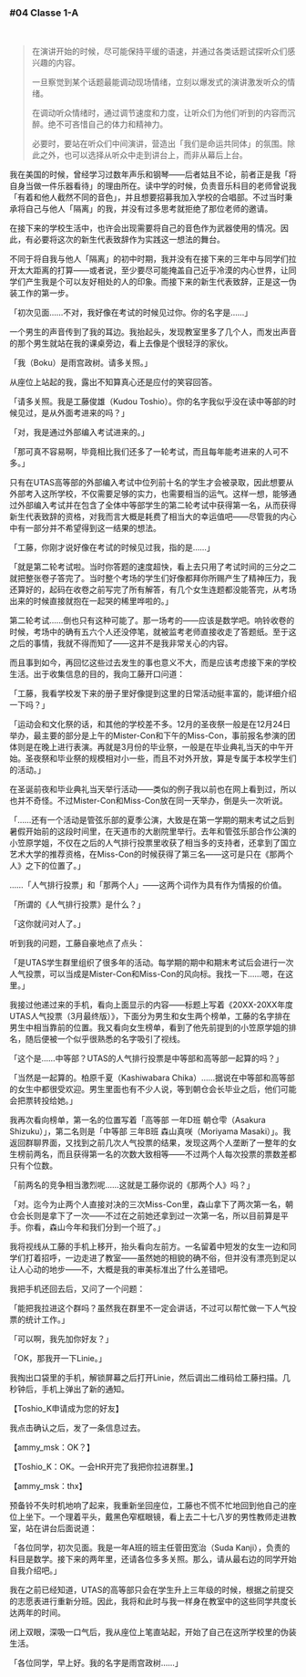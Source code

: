 ### #04 Classe 1-A

&emsp;

> 在演讲开始的时候，尽可能保持平缓的语速，并通过各类话题试探听众们感兴趣的内容。
> 
> 一旦察觉到某个话题最能调动现场情绪，立刻以爆发式的演讲激发听众的情绪。
> 
> 在调动听众情绪时，通过调节速度和力度，让听众们为他们听到的内容而沉醉。绝不可吝惜自己的体力和精神力。
> 
> 必要时，要站在听众们中间演讲，营造出「我们是命运共同体」的氛围。除此之外，也可以选择从听众中走到讲台上，而非从幕后上台。

我在美国的时候，曾经学习过数年声乐和钢琴——后者姑且不论，前者正是我「将自身当做一件乐器看待」的理由所在。读中学的时候，负责音乐科目的老师曾说我「有着和他人截然不同的音色」，并且想要招募我加入学校的合唱部。不过当时秉承将自己与他人「隔离」的我，并没有过多思考就拒绝了那位老师的邀请。

在接下来的学校生活中，也许会出现需要将自己的音色作为武器使用的情况。因此，有必要将这次的新生代表致辞作为实践这一想法的舞台。

不同于将自我与他人「隔离」的初中时期，我并没有在接下来的三年中与同学们拉开太大距离的打算——或者说，至少要尽可能掩盖自己近乎冷漠的内心世界，让同学们产生我是个可以友好相处的人的印象。而接下来的新生代表致辞，正是这一伪装工作的第一步。

「初次见面……不对，我好像在考试的时候见过你。你的名字是……」

一个男生的声音传到了我的耳边。我抬起头，发现教室里多了几个人，而发出声音的那个男生就站在我的课桌旁边，看上去像是个很轻浮的家伙。

「我（Boku）是雨宫政树。请多关照。」

从座位上站起的我，露出不知算真心还是应付的笑容回答。

「请多关照。我是工藤俊雄（Kudou Toshio）。你的名字我似乎没在读中等部的时候见过，是从外面考进来的吗？」

「对，我是通过外部编入考试进来的。」

「那可真不容易啊，毕竟相比我们还多了一轮考试，而且每年能考进来的人可不多。」

只有在UTAS高等部的外部编入考试中位列前十名的学生才会被录取，因此想要从外部考入这所学校，不仅需要足够的实力，也需要相当的运气。这样一想，能够通过外部编入考试并在包含了全体中等部学生的第二轮考试中获得第一名，从而获得新生代表致辞的资格，对我而言大概是耗费了相当大的幸运值吧——尽管我的内心中有一部分并不希望得到这一结果的想法。

「工藤，你刚才说好像在考试的时候见过我，指的是……」

「就是第二轮考试啦。当时你答题的速度超快，看上去只用了考试时间的三分之二就把整张卷子答完了。当时整个考场的学生们好像都拜你所赐产生了精神压力，我还算好的，起码在收卷之前写完了所有解答，有几个女生连题都没能答完，从考场出来的时候直接就抱在一起哭的稀里哗啦的。」

第二轮考试……倒也只有这种可能了。那一场考的——应该是数学吧。响铃收卷的时候，考场中的确有五六个人还没停笔，就被监考老师直接收走了答题纸。至于这之后的事情，我就不得而知了——这并不是我非常关心的内容。

而且事到如今，再回忆这些过去发生的事也意义不大，而是应该考虑接下来的学校生活。出于收集信息的目的，我向工藤开口问道：

「工藤，我看学校发下来的册子里好像提到这里的日常活动挺丰富的，能详细介绍一下吗？」

「运动会和文化祭的话，和其他的学校差不多。12月的圣夜祭一般是在12月24日举办，最主要的部分是上午的Mister-Con和下午的Miss-Con，事前报名参演的团体则是在晚上进行表演。再就是3月份的毕业祭，一般是在毕业典礼当天的中午开始。圣夜祭和毕业祭的规模相对小一些，而且不对外开放，算是专属于本校学生们的活动。」

在圣诞前夜和毕业典礼当天举行活动——类似的例子我以前也在网上看到过，所以也并不奇怪。不过Mister-Con和Miss-Con放在同一天举办，倒是头一次听说。

「……还有一个活动是管弦乐部的夏季公演，大致是在第一学期的期末考试之后到暑假开始前的这段时间里，在天道市的大剧院里举行。去年和管弦乐部合作公演的小笠原学姐，不仅在之后的人气排行投票里收获了相当多的支持者，还拿到了国立艺术大学的推荐资格，在Miss-Con的时候获得了第三名——这可是只在《那两个人》之下的位置了。」

……「人气排行投票」和「那两个人」——这两个词作为具有作为情报的价值。

「所谓的《人气排行投票》是什么？」

「这你就问对人了。」

听到我的问题，工藤自豪地点了点头：

「是UTAS学生群里组织了很多年的活动。每学期的期中和期末考试后会进行一次人气投票，可以当成是Mister-Con和Miss-Con的风向标。我找一下……嗯，在这里。」

我接过他递过来的手机，看向上面显示的内容——标题上写着《20XX-20XX年度UTAS人气投票（3月最终版）》，下面分为男生和女生两个榜单，工藤的名字排在男生中相当靠前的位置。我又看向女生榜单，看到了他先前提到的小笠原学姐的排名，随后便被一个似乎很熟悉的名字吸引了视线。

「这个是……中等部？UTAS的人气排行投票是中等部和高等部一起算的吗？」

「当然是一起算的。柏原千夏（Kashiwabara Chika）……据说在中等部和高等部的女生中都很受欢迎。男生里面也有不少人说，等到朝仓会长毕业之后，他们可能会把票转投给她。」

我再次看向榜单，第一名的位置写着「高等部 一年D班 朝仓雫（Asakura Shizuku）」，第二名则是「中等部 三年B班 森山真咲（Moriyama Masaki）」。我返回群聊界面，又找到之前几次人气投票的结果，发现这两个人垄断了一整年的女生榜前两名，而且获得第一名的次数大致相等——不过两个人每次投票的票数差都只有个位数。

「前两名的竞争相当激烈呢……这就是工藤你说的《那两个人》吗？」

「对。迄今为止两个人直接对决的三次Miss-Con里，森山拿下了两次第一名，朝仓会长则是拿下了一次——不过在之前她还拿到过一次第一名，所以目前算是平手。你看，森山今年和我们分到一个班了。」

我将视线从工藤的手机上移开，抬头看向左前方。一名留着中短发的女生一边和同学们打着招呼，一边走进了教室——虽然她的相貌的确不俗，但并没有漂亮到足以让人心动的地步——不，大概是我的审美标准出了什么差错吧。

我把手机还回去后，又问了一个问题：

「能把我拉进这个群吗？虽然我在群里不一定会讲话，不过可以帮忙做一下人气投票的统计工作。」

「可以啊，我先加你好友？」

「OK，那我开一下Linie。」

我掏出口袋里的手机，解锁屏幕之后打开Linie，然后调出二维码给工藤扫描。几秒钟后，手机上弹出了新的通知。

【Toshio_K申请成为您的好友】

我点击确认之后，发了一条信息过去。

【ammy_msk：OK？】

【Toshio_K：OK。一会HR开完了我把你拉进群里。】

【ammy_msk：thx】

预备铃不失时机地响了起来，我重新坐回座位，工藤也不慌不忙地回到他自己的座位上坐下。一个理着平头，戴黑色窄框眼镜，看上去二十七八岁的男性教师走进教室，站在讲台后面说道：

「各位同学，初次见面。我是一年A班的班主任菅田宽治（Suda Kanji），负责的科目是数学。接下来的两年里，还请各位多多关照。那么，请从最右边的同学开始自我介绍吧。」

我在之前已经知道，UTAS的高等部只会在学生升上三年级的时候，根据之前提交的志愿表进行重新分班。因此，我将和此时与我一样身在教室中的这些同学共度长达两年的时间。

闭上双眼，深吸一口气后，我从座位上笔直站起，开始了自己在这所学校里的伪装生活。

「各位同学，早上好。我的名字是雨宫政树……」
